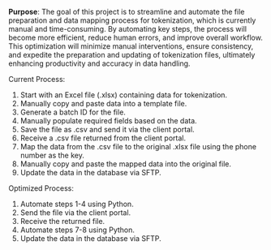 **Purpose**: 
The goal of this project is to streamline and automate the file preparation and data mapping process for tokenization, which is currently manual and time-consuming. By automating key steps, the process will become more efficient, reduce human errors, and improve overall workflow. This optimization will minimize manual interventions, ensure consistency, and expedite the preparation and updating of tokenization files, ultimately enhancing productivity and accuracy in data handling.


Current Process:
1. Start with an Excel file (.xlsx) containing data for tokenization.
2. Manually copy and paste data into a template file.
3. Generate a batch ID for the file.
4. Manually populate required fields based on the data.
5. Save the file as .csv and send it via the client portal.
6. Receive a .csv file returned from the client portal.
7. Map the data from the .csv file to the original .xlsx file using the phone number as the key.
8. Manually copy and paste the mapped data into the original file.
9. Update the data in the database via SFTP.


Optimized Process:
1. Automate steps 1-4 using Python.
2. Send the file via the client portal.
3. Receive the returned file.
4. Automate steps 7-8 using Python.
5. Update the data in the database via SFTP.


